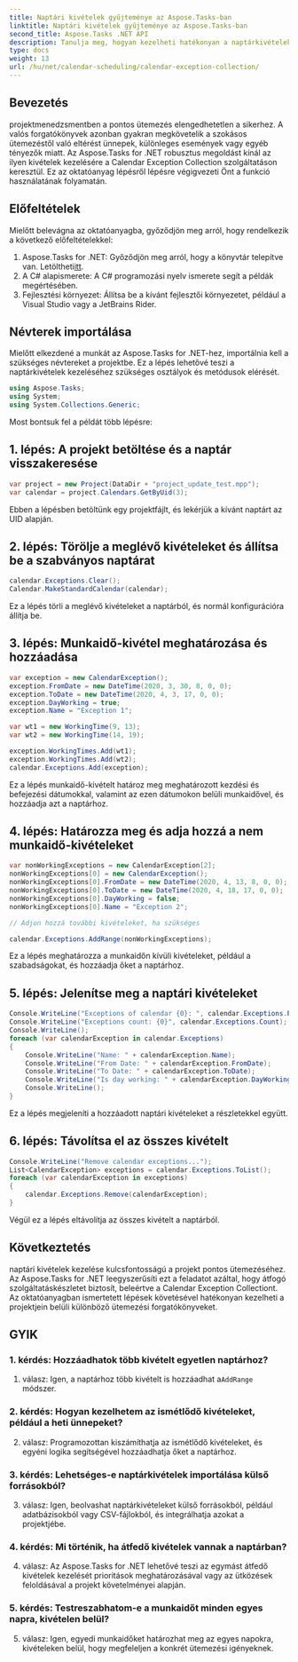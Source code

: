 ```yaml
---
title: Naptári kivételek gyűjteménye az Aspose.Tasks-ban
linktitle: Naptári kivételek gyűjteménye az Aspose.Tasks-ban
second_title: Aspose.Tasks .NET API
description: Tanulja meg, hogyan kezelheti hatékonyan a naptárkivételeket a .NET-projektekben az Aspose.Tasks segítségével, biztosítva a pontos ütemezést és az erőforrás-kezelést.
type: docs
weight: 13
url: /hu/net/calendar-scheduling/calendar-exception-collection/
---
```

## Bevezetés

projektmenedzsmentben a pontos ütemezés elengedhetetlen a sikerhez. A valós forgatókönyvek azonban gyakran megkövetelik a szokásos ütemezéstől való eltérést ünnepek, különleges események vagy egyéb tényezők miatt. Az Aspose.Tasks for .NET robusztus megoldást kínál az ilyen kivételek kezelésére a Calendar Exception Collection szolgáltatáson keresztül. Ez az oktatóanyag lépésről lépésre végigvezeti Önt a funkció használatának folyamatán.

## Előfeltételek

Mielőtt belevágna az oktatóanyagba, győződjön meg arról, hogy rendelkezik a következő előfeltételekkel:

1.  Aspose.Tasks for .NET: Győződjön meg arról, hogy a könyvtár telepítve van. Letöltheti[itt](https://releases.aspose.com/tasks/net/).
2. A C# alapismerete: A C# programozási nyelv ismerete segít a példák megértésében.
3. Fejlesztési környezet: Állítsa be a kívánt fejlesztői környezetet, például a Visual Studio vagy a JetBrains Rider.

## Névterek importálása

Mielőtt elkezdené a munkát az Aspose.Tasks for .NET-hez, importálnia kell a szükséges névtereket a projektbe. Ez a lépés lehetővé teszi a naptárkivételek kezeléséhez szükséges osztályok és metódusok elérését.

```csharp
using Aspose.Tasks;
using System;
using System.Collections.Generic;


```

Most bontsuk fel a példát több lépésre:

## 1. lépés: A projekt betöltése és a naptár visszakeresése

```csharp
var project = new Project(DataDir + "project_update_test.mpp");
var calendar = project.Calendars.GetByUid(3);
```

Ebben a lépésben betöltünk egy projektfájlt, és lekérjük a kívánt naptárt az UID alapján.

## 2. lépés: Törölje a meglévő kivételeket és állítsa be a szabványos naptárat

```csharp
calendar.Exceptions.Clear();
Calendar.MakeStandardCalendar(calendar);
```

Ez a lépés törli a meglévő kivételeket a naptárból, és normál konfigurációra állítja be.

## 3. lépés: Munkaidő-kivétel meghatározása és hozzáadása

```csharp
var exception = new CalendarException();
exception.FromDate = new DateTime(2020, 3, 30, 8, 0, 0);
exception.ToDate = new DateTime(2020, 4, 3, 17, 0, 0);
exception.DayWorking = true;
exception.Name = "Exception 1";

var wt1 = new WorkingTime(9, 13);
var wt2 = new WorkingTime(14, 19);

exception.WorkingTimes.Add(wt1);
exception.WorkingTimes.Add(wt2);
calendar.Exceptions.Add(exception);
```

Ez a lépés munkaidő-kivételt határoz meg meghatározott kezdési és befejezési dátumokkal, valamint az ezen dátumokon belüli munkaidővel, és hozzáadja azt a naptárhoz.

## 4. lépés: Határozza meg és adja hozzá a nem munkaidő-kivételeket

```csharp
var nonWorkingExceptions = new CalendarException[2];
nonWorkingExceptions[0] = new CalendarException();
nonWorkingExceptions[0].FromDate = new DateTime(2020, 4, 13, 8, 0, 0);
nonWorkingExceptions[0].ToDate = new DateTime(2020, 4, 18, 17, 0, 0);
nonWorkingExceptions[0].DayWorking = false;
nonWorkingExceptions[0].Name = "Exception 2";

// Adjon hozzá további kivételeket, ha szükséges

calendar.Exceptions.AddRange(nonWorkingExceptions);
```

Ez a lépés meghatározza a munkaidőn kívüli kivételeket, például a szabadságokat, és hozzáadja őket a naptárhoz.

## 5. lépés: Jelenítse meg a naptári kivételeket

```csharp
Console.WriteLine("Exceptions of calendar {0}: ", calendar.Exceptions.ParentCalendar.Name);
Console.WriteLine("Exceptions count: {0}", calendar.Exceptions.Count);
Console.WriteLine();
foreach (var calendarException in calendar.Exceptions)
{
    Console.WriteLine("Name: " + calendarException.Name);
    Console.WriteLine("From Date: " + calendarException.FromDate);
    Console.WriteLine("To Date: " + calendarException.ToDate);
    Console.WriteLine("Is day working: " + calendarException.DayWorking);
    Console.WriteLine();
}
```

Ez a lépés megjeleníti a hozzáadott naptári kivételeket a részletekkel együtt.

## 6. lépés: Távolítsa el az összes kivételt

```csharp
Console.WriteLine("Remove calendar exceptions...");
List<CalendarException> exceptions = calendar.Exceptions.ToList();
foreach (var calendarException in exceptions)
{
    calendar.Exceptions.Remove(calendarException);
}
```

Végül ez a lépés eltávolítja az összes kivételt a naptárból.

## Következtetés

naptári kivételek kezelése kulcsfontosságú a projekt pontos ütemezéséhez. Az Aspose.Tasks for .NET leegyszerűsíti ezt a feladatot azáltal, hogy átfogó szolgáltatáskészletet biztosít, beleértve a Calendar Exception Collectiont. Az oktatóanyagban ismertetett lépések követésével hatékonyan kezelheti a projektjein belüli különböző ütemezési forgatókönyveket.

## GYIK

### 1. kérdés: Hozzáadhatok több kivételt egyetlen naptárhoz?

 1. válasz: Igen, a naptárhoz több kivételt is hozzáadhat a`AddRange` módszer.

### 2. kérdés: Hogyan kezelhetem az ismétlődő kivételeket, például a heti ünnepeket?

2. válasz: Programozottan kiszámíthatja az ismétlődő kivételeket, és egyéni logika segítségével hozzáadhatja őket a naptárhoz.

### 3. kérdés: Lehetséges-e naptárkivételek importálása külső forrásokból?

3. válasz: Igen, beolvashat naptárkivételeket külső forrásokból, például adatbázisokból vagy CSV-fájlokból, és integrálhatja azokat a projektjébe.

### 4. kérdés: Mi történik, ha átfedő kivételek vannak a naptárban?

4. válasz: Az Aspose.Tasks for .NET lehetővé teszi az egymást átfedő kivételek kezelését prioritások meghatározásával vagy az ütközések feloldásával a projekt követelményei alapján.

### 5. kérdés: Testreszabhatom-e a munkaidőt minden egyes napra, kivételen belül?

5. válasz: Igen, egyedi munkaidőket határozhat meg az egyes napokra, kivételeken belül, hogy megfeleljen a konkrét ütemezési igényeknek.